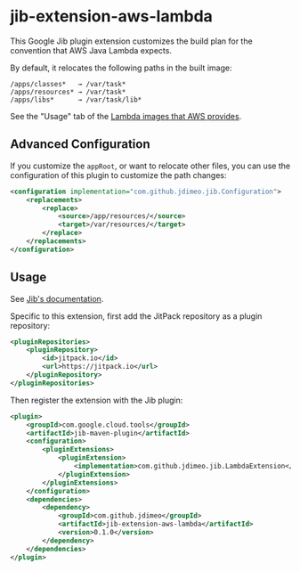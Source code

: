 # jib-extension-aws-lambda

This Google Jib plugin extension customizes the build plan for the convention that AWS Java Lambda expects.

By default, it relocates the following paths in the built image:

```
/apps/classes*   → /var/task*
/apps/resources* → /var/task*
/apps/libs*      → /var/task/lib*
```

See the "Usage" tab of the [Lambda images that AWS provides](https://gallery.ecr.aws/lambda/java).

## Advanced Configuration

If you customize the `appRoot`, or want to relocate other files, you can use the configuration of this plugin to customize the path changes:

```xml
<configuration implementation="com.github.jdimeo.jib.Configuration">
	<replacements>
		<replace>
			<source>/app/resources/</source>
			<target>/var/resources/</target>
		</replace>
	</replacements>
</configuration>
```

## Usage

See [Jib's documentation](https://github.com/GoogleContainerTools/jib-extensions?tab=readme-ov-file#using-jib-plugin-extensions).

Specific to this extension, first add the JitPack repository as a plugin repository:

```xml
<pluginRepositories>
	<pluginRepository>
		<id>jitpack.io</id>
	    <url>https://jitpack.io</url>
	</pluginRepository>
</pluginRepositories>
```

Then register the extension with the Jib plugin:

```xml
<plugin>
	<groupId>com.google.cloud.tools</groupId>
	<artifactId>jib-maven-plugin</artifactId>
	<configuration>
		<pluginExtensions>
			<pluginExtension>
				<implementation>com.github.jdimeo.jib.LambdaExtension</implementation>
			</pluginExtension>
		</pluginExtensions>
	</configuration>
	<dependencies>
		<dependency>
			<groupId>com.github.jdimeo</groupId>
			<artifactId>jib-extension-aws-lambda</artifactId>
			<version>0.1.0</version>
		</dependency>
	</dependencies>
</plugin>
```